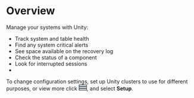 # Overview
Manage your systems with Unity:

- Track system and table health
- Find any system critical alerts
- See space available on the recovery log
- Check the status of a component
- Look for interrupted sessions
- 


To change configuration settings, set up Unity clusters to use for different purposes, or view more click ![Menu button](../../Images/btn-grayhamburg-newlogo.png), and select **Setup**.

